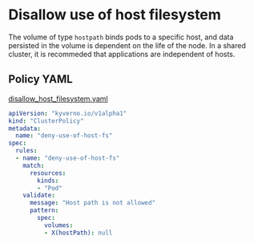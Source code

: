 # Disallow use of host filesystem

The volume of type `hostpath` binds pods to a specific host, and data persisted in the volume is dependent on the life of the node. In a shared cluster, it is recommeded that applications are independent of hosts.

## Policy YAML 

[disallow_host_filesystem.yaml](best_practices/disallow_host_filesystem.yaml) 

````yaml
apiVersion: "kyverno.io/v1alpha1"
kind: "ClusterPolicy"
metadata: 
  name: "deny-use-of-host-fs"
spec: 
  rules: 
  - name: "deny-use-of-host-fs"
    match: 
      resources: 
        kinds: 
        - "Pod"
    validate: 
      message: "Host path is not allowed"
      pattern: 
        spec: 
          volumes: 
          - X(hostPath): null
````
